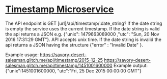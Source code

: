 
# [Timestamp Microservice](https://www.freecodecamp.org/learn/apis-and-microservices/apis-and-microservices-projects/timestamp-microservice)
The API endpoint is GET [url]/api/timestamp/:date_string? If the date string is empty the service uses the current timestamp. If the date string is valid the api returns a JSON e.g. {"unix": 1479663089000 ,"utc": "Sun, 20 Nov 2016 17:31:29 GMT"}. API accepts unix time. If the date string is invalid the api returns a JSON having the structure {"error" : "Invalid Date" }.

Example usage:
https://savory-desert-salesman.glitch.me/api/timestamp/2015-12-25
https://savory-desert-salesman.glitch.me/api/timestamp/1451001600000
Example output:
{"unix":1451001600000, "utc":"Fri, 25 Dec 2015 00:00:00 GMT"}